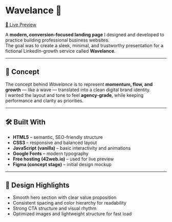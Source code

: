 # Wavelance 🌊  
[🔗 Live Preview](https://wavelance.42web.io/?i=1)

A **modern, conversion-focused landing page** I designed and developed to practice building professional business websites.  
The goal was to create a sleek, minimal, and trustworthy presentation for a fictional LinkedIn-growth service called **Wavelance**.

---

## 🧠 Concept  
The concept behind *Wavelance* is to represent **momentum, flow, and growth** — like a wave — translated into a clean digital brand identity.  
I wanted the layout and tone to feel **agency-grade**, while keeping performance and clarity as priorities.

---

## 🛠️ Built With  
- **HTML5** – semantic, SEO-friendly structure  
- **CSS3** – responsive and balanced layout  
- **JavaScript (vanilla)** – basic interactivity and animations  
- **Google Fonts** – modern typography  
- **Free hosting (42web.io)** – used for live preview  
- **Figma (concept stage)** – initial design mockup  

---

## 🎨 Design Highlights  
- Smooth hero section with clear value proposition  
- Consistent spacing and color hierarchy for readability  
- Strong CTA structure and visual rhythm  
- Optimized images and lightweight structure for fast load  
